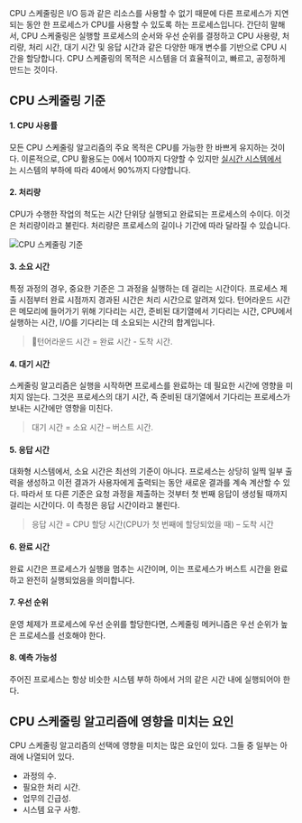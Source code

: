 CPU 스케줄링은 I/O 등과 같은 리소스를 사용할 수 없기 때문에 다른 프로세스가 지연되는 동안 한 프로세스가 CPU를 사용할 수 있도록 하는 프로세스입니다. 간단히 말해서, CPU 스케줄링은 실행할 프로세스의 순서와 우선 순위를 결정하고 CPU 사용량, 처리량, 처리 시간, 대기 시간 및 응답 시간과 같은 다양한 매개 변수를 기반으로 CPU 시간을 할당합니다. CPU 스케줄링의 목적은 시스템을 더 효율적이고, 빠르고, 공정하게 만드는 것이다.
## CPU 스케줄링 기준
#### 1. CPU 사용률
모든 CPU 스케줄링 알고리즘의 주요 목적은 CPU를 가능한 한 바쁘게 유지하는 것이다. 이론적으로, CPU 활용도는 0에서 100까지 다양할 수 있지만 [실시간 시스템에서는](https://www.geeksforgeeks.org/real-time-systems/) 시스템의 부하에 따라 40에서 90%까지 다양합니다.
#### 2. 처리량
CPU가 수행한 작업의 척도는 시간 단위당 실행되고 완료되는 프로세스의 수이다. 이것은 처리량이라고 불린다. 처리량은 프로세스의 길이나 기간에 따라 달라질 수 있습니다.

![CPU 스케줄링 기준](https://media.geeksforgeeks.org/wp-content/uploads/20240307112311/Scheduling-(1).jpg)

#### 3. 소요 시간
특정 과정의 경우, 중요한 기준은 그 과정을 실행하는 데 걸리는 시간이다. 프로세스 제출 시점부터 완료 시점까지 경과된 시간은 처리 시간으로 알려져 있다. 턴어라운드 시간은 메모리에 들어가기 위해 기다리는 시간, 준비된 대기열에서 기다리는 시간, CPU에서 실행하는 시간, I/O를 기다리는 데 소요되는 시간의 합계입니다.

> 턴어라운드 시간 = 완료 시간 - 도착 시간.

#### 4. 대기 시간
스케줄링 알고리즘은 실행을 시작하면 프로세스를 완료하는 데 필요한 시간에 영향을 미치지 않는다. 그것은 프로세스의 대기 시간, 즉 준비된 대기열에서 기다리는 프로세스가 보내는 시간에만 영향을 미친다.

> 대기 시간 = 소요 시간 – 버스트 시간.

#### 5. 응답 시간
대화형 시스템에서, 소요 시간은 최선의 기준이 아니다. 프로세스는 상당히 일찍 일부 출력을 생성하고 이전 결과가 사용자에게 출력되는 동안 새로운 결과를 계속 계산할 수 있다. 따라서 또 다른 기준은 요청 과정을 제출하는 것부터 첫 번째 응답이 생성될 때까지 걸리는 시간이다. 이 측정은 응답 시간이라고 불린다.

> 응답 시간 = CPU 할당 시간(CPU가 첫 번째에 할당되었을 때) – 도착 시간

#### 6. 완료 시간
완료 시간은 프로세스가 실행을 멈추는 시간이며, 이는 프로세스가 버스트 시간을 완료하고 완전히 실행되었음을 의미합니다.

#### 7. 우선 순위
운영 체제가 프로세스에 우선 순위를 할당한다면, 스케줄링 메커니즘은 우선 순위가 높은 프로세스를 선호해야 한다.

#### 8. 예측 가능성
주어진 프로세스는 항상 비슷한 시스템 부하 하에서 거의 같은 시간 내에 실행되어야 한다.

## CPU 스케줄링 알고리즘에 영향을 미치는 요인

CPU 스케줄링 알고리즘의 선택에 영향을 미치는 많은 요인이 있다. 그들 중 일부는 아래에 나열되어 있다.

- 과정의 수.
- 필요한 처리 시간.
- 업무의 긴급성.
- 시스템 요구 사항.
